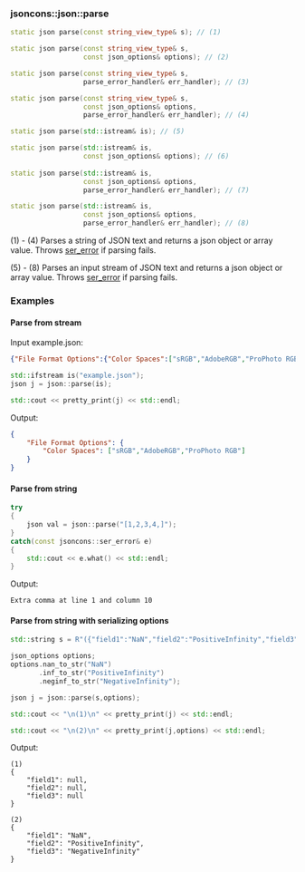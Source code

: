 ### jsoncons::json::parse

```c++
static json parse(const string_view_type& s); // (1)

static json parse(const string_view_type& s, 
                  const json_options& options); // (2)

static json parse(const string_view_type& s, 
                  parse_error_handler& err_handler); // (3)

static json parse(const string_view_type& s, 
                  const json_options& options,
                  parse_error_handler& err_handler); // (4)

static json parse(std::istream& is); // (5)

static json parse(std::istream& is,
                  const json_options& options); // (6)
              
static json parse(std::istream& is, 
                  const json_options& options,
                  parse_error_handler& err_handler); // (7)

static json parse(std::istream& is, 
                  const json_options& options,
                  parse_error_handler& err_handler); // (8)
```
(1) - (4) Parses a string of JSON text and returns a json object or array value. 
Throws [ser_error](ser_error.md) if parsing fails.

(5) - (8) Parses an input stream of JSON text and returns a json object or array value. 
Throws [ser_error](ser_error.md) if parsing fails.

### Examples

#### Parse from stream

Input example.json:

```json
{"File Format Options":{"Color Spaces":["sRGB","AdobeRGB","ProPhoto RGB"]}}
```

```c++
std::ifstream is("example.json");
json j = json::parse(is);

std::cout << pretty_print(j) << std::endl;
```

Output:

```json
{
    "File Format Options": {
        "Color Spaces": ["sRGB","AdobeRGB","ProPhoto RGB"]
    }
}
```

#### Parse from string

```c++
try 
{
    json val = json::parse("[1,2,3,4,]");
} 
catch(const jsoncons::ser_error& e) 
{
    std::cout << e.what() << std::endl;
}
```
Output:
```
Extra comma at line 1 and column 10
```

#### Parse from string with serializing options

```c++
std::string s = R"({"field1":"NaN","field2":"PositiveInfinity","field3":"NegativeInfinity"})";

json_options options;
options.nan_to_str("NaN")
       .inf_to_str("PositiveInfinity")
       .neginf_to_str("NegativeInfinity");

json j = json::parse(s,options);

std::cout << "\n(1)\n" << pretty_print(j) << std::endl;

std::cout << "\n(2)\n" << pretty_print(j,options) << std::endl;
```
Output:
```
(1)
{
    "field1": null,
    "field2": null,
    "field3": null
}

(2)
{
    "field1": "NaN",
    "field2": "PositiveInfinity",
    "field3": "NegativeInfinity"
}
```



